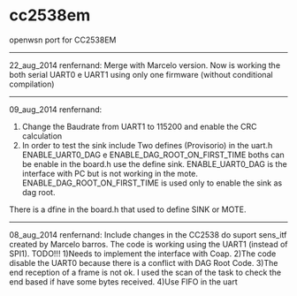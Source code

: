 cc2538em
========
openwsn port for CC2538EM

-------------------------------
22_aug_2014
renfernand:
Merge with Marcelo version.
Now is working the both serial UART0 e UART1 using only one firmware (without conditional compilation)


-------------------------------
09_aug_2014
renfernand:
1) Change the Baudrate from UART1 to 115200 and enable the CRC calculation
2) In order to test the sink include Two defines (Provisorio) in the uart.h
   ENABLE_UART0_DAG  e ENABLE_DAG_ROOT_ON_FIRST_TIME
boths can be enable in the board.h use the define sink.
ENABLE_UART0_DAG is the interface with PC but is not working in the mote.
ENABLE_DAG_ROOT_ON_FIRST_TIME is used only to enable the sink as dag root.

There is a dfine in the board.h that used to define SINK or MOTE.

-------------------------------
08_aug_2014
renfernand:
Include changes in the CC2538 do suport sens_itf created by Marcelo barros.
The code is working using the UART1 (instead of SPI1).
TODO!!!
1)Needs to implement the interface with Coap.
2)The code disable the UART0 because there is a conflict with DAG Root Code. 
3)The end reception of a frame is not ok. I used the scan of the task to check the end based if have some bytes received.
4)Use FIFO in the uart